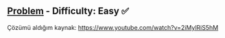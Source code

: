 [Problem](https://www.hackerrank.com/challenges/30-nested-logic/problem) - Difficulty: Easy :white_check_mark:
---

Çözümü aldığım kaynak: https://www.youtube.com/watch?v=2iMylRiS5hM